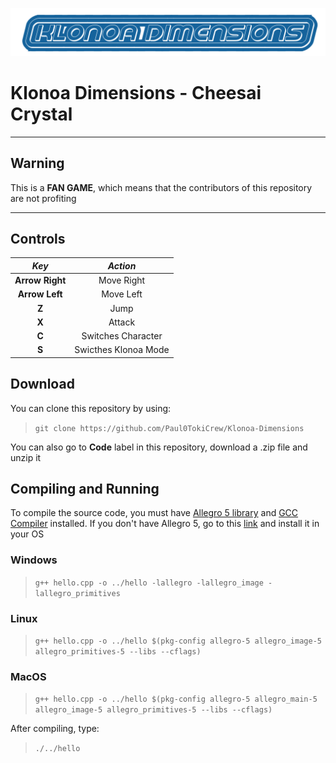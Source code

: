![](img/Title.png)
# Klonoa Dimensions - Cheesai Crystal
___

## Warning
This is a **FAN GAME**, which means that the contributors of this repository are not profiting
___

## Controls

| **_Key_**       | **_Action_**         |
|:---------------:|:--------------------:|
| **Arrow Right** | Move Right           |
| **Arrow Left**  | Move Left            |
| **Z**           | Jump                 |
| **X**           | Attack               |
| **C**           | Switches Character   |
| **S**           | Swicthes Klonoa Mode |

## Download
You can clone this repository by using:
> `git clone https://github.com/Paul0TokiCrew/Klonoa-Dimensions`

You can also go to **Code** label in this repository, download a .zip file and unzip it

## Compiling and Running
To compile the source code, you must have [Allegro 5 library](https://github.com/liballeg/allegro5) and [GCC Compiler](https://gcc.gnu.org/) installed. If you don't have Allegro 5, go to this [link](https://github.com/liballeg/allegro_wiki/wiki/Quickstart) and install it in your OS

### Windows
> `g++ hello.cpp -o ../hello -lallegro -lallegro_image -lallegro_primitives`

### Linux
> `g++ hello.cpp -o ../hello $(pkg-config allegro-5 allegro_image-5 allegro_primitives-5 --libs --cflags)`

### MacOS
> `g++ hello.cpp -o ../hello $(pkg-config allegro-5 allegro_main-5 allegro_image-5 allegro_primitives-5 --libs --cflags)`

After compiling, type:
> `./../hello`
